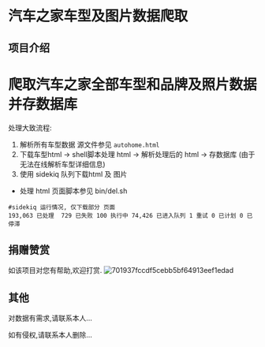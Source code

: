 # 汽车之家车型及图片数据爬取


## 项目介绍
爬取汽车之家全部车型和品牌及照片数据并存数据库
====

处理大致流程:
1. 解析所有车型数据 源文件参见 `autohome.html`
2. 下载车型html -> shell脚本处理 html -> 解析处理后的 html -> 存数据库 (由于无法在线解析车型详细信息)
3. 使用 sidekiq 队列下载html 及 图片

- 处理 html 页面脚本参见 bin/del.sh

```
#sidekiq 运行情况, 仅下载部分 页面
193,063 已处理  729 已失败 100 执行中 74,426 已进入队列 1 重试 0 已计划 0 已停滞
```

## 捐赠赞赏
如该项目对您有帮助,欢迎打赏.
![701937fccdf5cebb5bf64913eef1edad](https://user-images.githubusercontent.com/5643208/33922694-6173c4ea-e007-11e7-9e9f-65427cdfdd9a.png)

## 其他

对数据有需求,请联系本人...

如有侵权,请联系本人删除...

